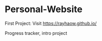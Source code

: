 # Personal-Website

First Project: Visit https://rayhaow.github.io/ 

Progress tracker, intro project 
